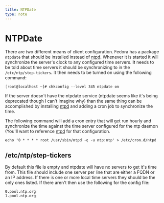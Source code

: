 ```yaml
---
title: NTPDate
type: note
---
```


# NTPDate

There are two different means of client configuration. Fedora has a package
`ntpdate` that should be installed instead of [ntpd][1]. Whenever it is started
it will synchronize the server's clock to any configured time servers.  It
needs to be told about time servers it should be synchronizing to in the
`/etc/ntp/step-tickers`. It then needs to be turned on using the following
command:

```
[root@localhost ~]# chkconfig --level 345 ntpdate on
```

If the server doesn't have the ntpdate service (ntpdate seems like it's being
deprecated though I can't imagine why) than the same thing can be accomplished
by installing [ntpd][1] and adding a cron job to synchronize the time.

The following command will add a cron entry that will get run hourly and
synchronize the time against the time server configured for the ntp daemon
(You'll want to reference [ntpd][1] for that configuration.

```
echo '0 * * * * root /usr/sbin/ntpd -q -u ntp:ntp' > /etc/cron.d/ntpd
```

## /etc/ntp/step-tickers

By default this file is empty and ntpdate will have no servers to get it's time
from. This file should include one server per line that are either a FQDN or an
IP address. If there is one or more local time servers they should be the only
ones listed. If there aren't then use the following for the config file:

```
0.pool.ntp.org
1.pool.ntp.org
```

[1]: ../ntpd/

